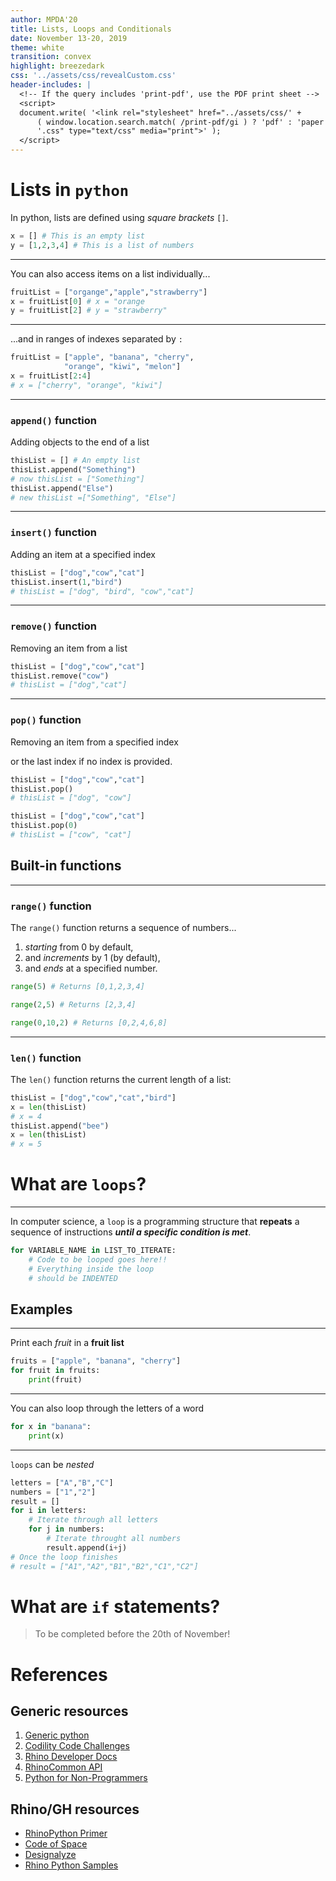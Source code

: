 ```yaml
---
author: MPDA'20
title: Lists, Loops and Conditionals
date: November 13-20, 2019
theme: white
transition: convex
highlight: breezedark
css: '../assets/css/revealCustom.css'
header-includes: |
  <!-- If the query includes 'print-pdf', use the PDF print sheet -->
  <script>
  document.write( '<link rel="stylesheet" href="../assets/css/' +
      ( window.location.search.match( /print-pdf/gi ) ? 'pdf' : 'paper' ) + 
      '.css" type="text/css" media="print">' );
  </script>
---
```


# Lists in `python`

In python, lists are defined using _square brackets_ `[]`.

```python
x = [] # This is an empty list
y = [1,2,3,4] # This is a list of numbers
```

----

You can also access items on a list individually...

```python
fruitList = ["organge","apple","strawberry"]
x = fruitList[0] # x = "orange
y = fruitList[2] # y = "strawberry"
```

----

...and in ranges of indexes separated by `:`

```python
fruitList = ["apple", "banana", "cherry",
            "orange", "kiwi", "melon"]
x = fruitList[2:4]
# x = ["cherry", "orange", "kiwi"]
```

----

### `append()` function

Adding objects to the end of a list

```python
thisList = [] # An empty list
thisList.append("Something")
# now thisList = ["Something"]
thisList.append("Else")
# new thisList =["Something", "Else"]
```

----

### `insert()` function

Adding an item at a specified index

```python
thisList = ["dog","cow","cat"]
thisList.insert(1,"bird")
# thisList = ["dog", "bird", "cow","cat"]
```

----

### `remove()` function

Removing an item from a list

```python
thisList = ["dog","cow","cat"]
thisList.remove("cow")
# thisList = ["dog","cat"]
```

----

### `pop()` function

Removing an item from a specified index

or the last index if no index is provided.

```python
thisList = ["dog","cow","cat"]
thisList.pop()
# thisList = ["dog", "cow"]

thisList = ["dog","cow","cat"]
thisList.pop(0)
# thisList = ["cow", "cat"]
```

## Built-in functions

----

### `range()` function

The `range()` function returns a sequence of numbers...

1. _starting_ from 0 by default,
2. and _increments_ by 1 (by default),
3. and _ends_ at a specified number.

```python
range(5) # Returns [0,1,2,3,4]

range(2,5) # Returns [2,3,4]

range(0,10,2) # Returns [0,2,4,6,8]
```

----

### `len()` function

The `len()` function returns the current length of a list:

```python
thisList = ["dog","cow","cat","bird"]
x = len(thisList)
# x = 4
thisList.append("bee")
x = len(thisList)
# x = 5
```

# What are `loops`?

----

In computer science, a `loop` is a programming structure that **repeats** a sequence of instructions **_until a specific condition is met_**.

```python
for VARIABLE_NAME in LIST_TO_ITERATE:
    # Code to be looped goes here!!
    # Everything inside the loop
    # should be INDENTED
```

## Examples

----

Print each _fruit_ in a **fruit list**

```python
fruits = ["apple", "banana", "cherry"]
for fruit in fruits:
    print(fruit)
```

----

You can also loop through the letters of a word

```python
for x in "banana":
    print(x)
```

----

`loops` can be _nested_

```python
letters = ["A","B","C"]
numbers = ["1","2"]
result = []
for i in letters:
    # Iterate through all letters
    for j in numbers:
        # Iterate throught all numbers
        result.append(i+j)
# Once the loop finishes
# result = ["A1","A2","B1","B2","C1","C2"]
```

# What are `if` statements?

> To be completed before the 20th of November!

# References

## Generic resources

1. [Generic python](https://www.w3schools.com/python/default.asp)
2. [Codility Code Challenges](https://app.codility.com/programmers/lessons/1-iterations/)
3. [Rhino Developer Docs](https://developer.rhino3d.com/guides/)
4. [RhinoCommon API](https://developer.rhino3d.com/api/RhinoCommon/html/R_Project_RhinoCommon.htm)
5. [Python for Non-Programmers](https://wiki.python.org/moin/BeginnersGuide/NonProgrammers)

## Rhino/GH resources

- [RhinoPython Primer](https://www.rhino3d.com/download/ironpython/5.0/rhinopython101)
- [Code of Space](https://codeofspace.com/tutorials/)
- [Designalyze](http://designalyze.com/course/intro-scripting-python-rhino)
- [Rhino Python Samples](https://developer.rhino3d.com/samples/#rhinopython)
